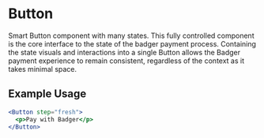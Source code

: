 # Button

Smart Button component with many states. 
This fully controlled component is the core interface to the state of the badger payment process.  Containing the state visuals and interactions into a single Button allows the Badger payment experience to remain consistent, regardless of the context as it takes minimal space.

## Example Usage

```jsx
<Button step="fresh">
  <p>Pay with Badger</p>
</Button>
```
